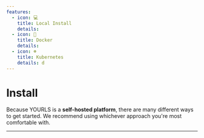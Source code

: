 ```yaml
---
features:
  - icon: 💻
    title: Local Install
    details:
  - icon: 🐳
    title: Docker
    details:
  - icon: ☸
    title: Kubernetes
    details: d
---
```


# Install

Because YOURLS is a **self-hosted platform**, there are many different ways to get started.
We recommend using whichever approach you're most comfortable with.

---

<VPFeatures :features="frontmatter.features" />
